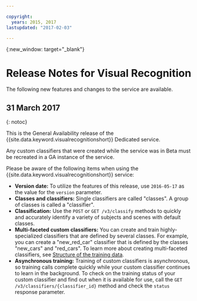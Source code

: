 ```yaml
---

copyright:
  years: 2015, 2017
lastupdated: "2017-02-03"

---
```


{:new_window: target="_blank"}

# Release Notes for Visual Recognition
The following new features and changes to the service are available.

## 31 March 2017
{: notoc}

This is the General Availability release of the {{site.data.keyword.visualrecognitionshort}} Dedicated service.

Any custom classifiers that were created while the service was in Beta must be recreated in a GA instance of the service.

Please be aware of the following items when using the {{site.data.keyword.visualrecognitionshort}} service:

- **Version date:** To utilize the features of this release, use `2016-05-17` as the value for the `version` parameter.
- **Classes and classifiers:** Single classifiers are called "classes". A group of classes is called a "classifier".
- **Classification:** Use the `POST` or `GET /v3/classify` methods to quickly and accurately identify a variety of subjects and scenes with default classes.
- **Multi-faceted custom classifiers:** You can create and train highly-specialized classifiers that are defined by several classes. For example, you can create a "new\_red\_car" classifier that is defined by the classes "new\_cars" and "red\_cars". To learn more about creating multi-faceted classifiers, see [Structure of the training data](customizing.html#structure).
- **Asynchronous training:** Training of custom classifiers is asynchronous, so training calls complete quickly while your custom classifier continues to learn in the background. To check on the training status of your custom classifier and find out when it is available for use, call the `GET /v3/classifiers/{classifier_id}` method and check the `status` response parameter.